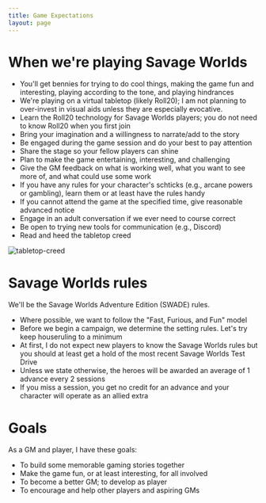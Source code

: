```yaml
---
title: Game Expectations
layout: page
---
```


# When we're playing Savage Worlds

* You'll get bennies for trying to do cool things, making the game fun and interesting, playing according to the tone, and playing hindrances
* We're playing on a virtual tabletop (likely Roll20); I am not planning to over-invest in visual aids unless they are especially evocative.
* Learn the Roll20 technology for Savage Worlds players; you do not need to know Roll20 when you first join
* Bring your imagination and a willingness to narrate/add to the story
* Be engaged during the game session and do your best to pay attention
* Share the stage so your fellow players can shine
* Plan to make the game entertaining, interesting, and challenging
* Give the GM feedback on what is working well, what you want to see more of, and what could use some work
* If you have any rules for your character's schticks (e.g., arcane powers or gambling), learn them or at least have the rules handy
* If you cannot attend the game at the specified time, give reasonable advanced notice
* Engage in an adult conversation if we ever need to course correct
* Be open to trying new tools for communication (e.g., Discord)
* Read and heed the tabletop creed

![tabletop-creed](http://fragsandbeer.com/wp-content/uploads/2016/05/TabletopCreed.jpg)

# Savage Worlds rules

We'll be the Savage Worlds Adventure Edition (SWADE) rules.

* Where possible, we want to follow the "Fast, Furious, and Fun" model
* Before we begin a campaign, we determine the setting rules. Let's try keep houseruling to a minimum
* At first, I do not expect new players to know the Savage Worlds rules but you should at least get a hold of the most recent Savage Worlds Test Drive
* Unless we state otherwise, the heroes will be awarded an average of 1 advance every 2 sessions
* If you miss a session, you get no credit for an advance and your character will operate as an allied extra
<!-- * After a few sessions, I expect players to have a licensed copy of the SWDEE (an affordable $10 USD) -->

# Goals

As a GM and player, I have these goals:

* To build some memorable gaming stories together
* Make the game fun, or at least interesting, for all involved
* To become a better GM; to develop as player
* To encourage and help other players and aspiring GMs
